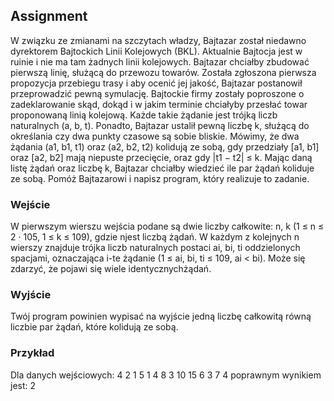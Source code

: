 
## Assignment

W związku ze zmianami na szczytach władzy, Bajtazar został niedawno dyrektorem Bajtockich Linii Kolejowych (BKL). Aktualnie Bajtocja jest w ruinie i nie ma tam żadnych linii kolejowych. Bajtazar chciałby
zbudować pierwszą linię, służącą do przewozu towarów. Została zgłoszona pierwsza propozycja przebiegu trasy
i aby ocenić jej jakość, Bajtazar postanowił przeprowadzić pewną symulację. Bajtockie firmy zostały poproszone o zadeklarowanie skąd, dokąd i w jakim terminie chciałyby przesłać towar proponowaną linią kolejową.
Każde takie żądanie jest trójką liczb naturalnych (a, b, t). Ponadto, Bajtazar ustalił pewną liczbę k, służącą
do określania czy dwa punkty czasowe są sobie bliskie. Mówimy, że dwa żądania (a1, b1, t1) oraz (a2, b2, t2)
kolidują ze sobą, gdy przedziały [a1, b1] oraz [a2, b2] mają niepuste przecięcie, oraz gdy |t1 − t2| ≤ k.
Mając daną listę żądań oraz liczbę k, Bajtazar chciałby wiedzieć ile par żądań koliduje ze sobą. Pomóż
Bajtazarowi i napisz program, który realizuje to zadanie.

### Wejście
W pierwszym wierszu wejścia podane są dwie liczby całkowite: n, k (1 ≤ n ≤ 2 · 105, 1 ≤ k ≤ 109), gdzie njest liczbą żądań.
W każdym z kolejnych n wierszy znajduje trójka liczb naturalnych postaci ai, bi, ti oddzielonych spacjami,
oznaczająca i-te żądanie (1 ≤ ai, bi, ti ≤ 109, ai < bi). Może się zdarzyć, że pojawi się wiele identycznychżądań.
### Wyjście
Twój program powinien wypisać na wyjście jedną liczbę całkowitą równą liczbie par żądań, które kolidują ze
sobą.
### Przykład
Dla danych wejściowych:
4 2
1 5 1
4 8 3
10 15 6
3 7 4
poprawnym wynikiem jest:
2


